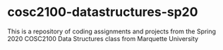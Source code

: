 # cosc2100-datastructures-sp20
This is a repository of coding assignments and projects from the Spring 2020 COSC2100 Data Structures class from Marquette University
